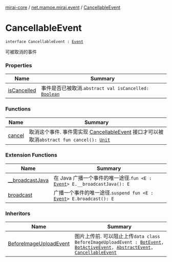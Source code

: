 [mirai-core](../../index.md) / [net.mamoe.mirai.event](../index.md) / [CancellableEvent](./index.md)

# CancellableEvent

`interface CancellableEvent : `[`Event`](../-event/index.md)

可被取消的事件

### Properties

| Name | Summary |
|---|---|
| [isCancelled](is-cancelled.md) | 事件是否已被取消.`abstract val isCancelled: `[`Boolean`](https://kotlinlang.org/api/latest/jvm/stdlib/kotlin/-boolean/index.html) |

### Functions

| Name | Summary |
|---|---|
| [cancel](cancel.md) | 取消这个事件. 事件需实现 [CancellableEvent](./index.md) 接口才可以被取消`abstract fun cancel(): `[`Unit`](https://kotlinlang.org/api/latest/jvm/stdlib/kotlin/-unit/index.html) |

### Extension Functions

| Name | Summary |
|---|---|
| [__broadcastJava](../__broadcast-java.md) | 在 Java 广播一个事件的唯一途径.`fun <E : `[`Event`](../-event/index.md)`> E.__broadcastJava(): E` |
| [broadcast](../broadcast.md) | 广播一个事件的唯一途径.`suspend fun <E : `[`Event`](../-event/index.md)`> E.broadcast(): E` |

### Inheritors

| Name | Summary |
|---|---|
| [BeforeImageUploadEvent](../../net.mamoe.mirai.event.events/-before-image-upload-event/index.md) | 图片上传前. 可以阻止上传`data class BeforeImageUploadEvent : `[`BotEvent`](../../net.mamoe.mirai.event.events/-bot-event/index.md)`, `[`BotActiveEvent`](../../net.mamoe.mirai.event.events/-bot-active-event.md)`, `[`AbstractEvent`](../-abstract-event/index.md)`, `[`CancellableEvent`](./index.md) |
